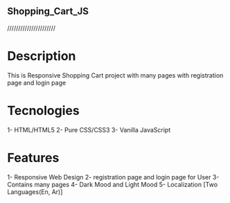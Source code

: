 ## Shopping_Cart_JS ##
//////////////////////
# Description
This is Responsive Shopping Cart project with many pages with registration page and login page 

# Tecnologies
1- HTML/HTML5
2- Pure CSS/CSS3
3- Vanilla JavaScript

# Features
1- Responsive Web Design
2- registration page and login page for User
3- Contains many pages
4- Dark Mood and Light Mood
5- Localization [Two Languages(En, Ar)]
